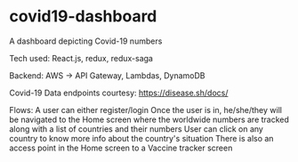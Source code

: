 # covid19-dashboard

A dashboard depicting Covid-19 numbers

Tech used: React.js, redux, redux-saga

Backend: AWS -> API Gateway, Lambdas, DynamoDB

Covid-19 Data endpoints courtesy: https://disease.sh/docs/

Flows:
A user can either register/login
Once the user is in, he/she/they will be navigated to the Home screen where the worldwide numbers are tracked along with a list of countries and their numbers
User can click on any country to know more info about the country's situation
There is also an access point in the Home screen to a Vaccine tracker screen
